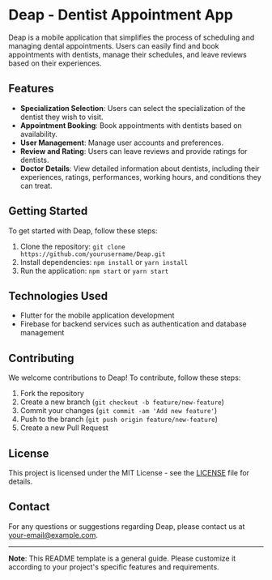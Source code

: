 # Deap - Dentist Appointment App

Deap is a mobile application that simplifies the process of scheduling and managing dental appointments. Users can easily find and book appointments with dentists, manage their schedules, and leave reviews based on their experiences.

## Features

- **Specialization Selection**: Users can select the specialization of the dentist they wish to visit.
- **Appointment Booking**: Book appointments with dentists based on availability.
- **User Management**: Manage user accounts and preferences.
- **Review and Rating**: Users can leave reviews and provide ratings for dentists.
- **Doctor Details**: View detailed information about dentists, including their experiences, ratings, performances, working hours, and conditions they can treat.

## Getting Started

To get started with Deap, follow these steps:

1. Clone the repository: `git clone https://github.com/yourusername/Deap.git`
2. Install dependencies: `npm install` or `yarn install`
3. Run the application: `npm start` or `yarn start`

## Technologies Used

- Flutter for the mobile application development
- Firebase for backend services such as authentication and database management

## Contributing

We welcome contributions to Deap! To contribute, follow these steps:

1. Fork the repository
2. Create a new branch (`git checkout -b feature/new-feature`)
3. Commit your changes (`git commit -am 'Add new feature'`)
4. Push to the branch (`git push origin feature/new-feature`)
5. Create a new Pull Request

## License

This project is licensed under the MIT License - see the [LICENSE](LICENSE) file for details.

## Contact

For any questions or suggestions regarding Deap, please contact us at [your-email@example.com](mailto:your-email@example.com).

---

**Note**: This README template is a general guide. Please customize it according to your project's specific features and requirements.
